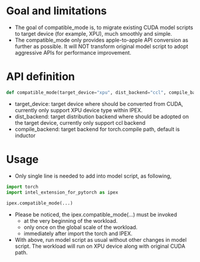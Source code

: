 # Goal and limitations
* The goal of compatible_mode is, to migrate existing CUDA model scripts to target device (for example, XPU), much smoothly and simple.
* The compatible_mode only provides apple-to-apple API conversion as further as possible. It will NOT transform original model script to adopt aggressive APIs for performance improvement.

# API definition
```python
def compatible_mode(target_device="xpu", dist_backend="ccl", compile_backend="inductor"):
```
* target_device: target device where should be converted from CUDA, currently only support XPU device type within IPEX.
* dist_backend: target distribution backend where should be adopted on the target device, currently only support ccl backend
* compile_backend: target backend for torch.compile path, default is inductor

# Usage 
* Only single line is needed to add into model script, as following,
```python
import torch
import intel_extension_for_pytorch as ipex
 
ipex.compatible_mode(...)
```
* Please be noticed, the ipex.compatible_mode(...) must be invoked 
    - at the very beginning of the workload.
    - only once on the global scale of the workload.
    - immediately after import the torch and IPEX.
* With above, run model script as usual without other changes in model script. The workload will run on XPU device along with original CUDA path.
